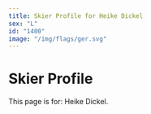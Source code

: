 ```yaml
---
title: Skier Profile for Heike Dickel
sex: "L"
id: "1400"
image: "/img/flags/ger.svg" 
---
```


# Skier Profile

This page is for: Heike Dickel.
    